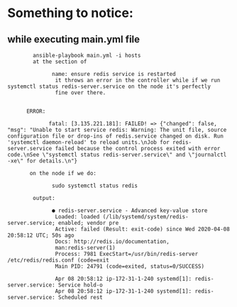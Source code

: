 #    Something to notice:

   ##  while executing main.yml file
          
            ansible-playbook main.yml -i hosts
            at the section of 
                
                  name: ensure redis service is restarted
                   it throws an error in the controller while if we run systemctl status redis-server.service on the node it's perfectly
                   fine over there.
          
          
          ERROR:
          
                 fatal: [3.135.221.181]: FAILED! => {"changed": false, "msg": "Unable to start service redis: Warning: The unit file, source configuration file or drop-ins of redis.service changed on disk. Run 'systemctl daemon-reload' to reload units.\nJob for redis-server.service failed because the control process exited with error code.\nSee \"systemctl status redis-server.service\" and \"journalctl -xe\" for details.\n"}

           on the node if we do:
            
                  sudo systemctl status redis
               
            output:
            
                  ● redis-server.service - Advanced key-value store
                   Loaded: loaded (/lib/systemd/system/redis-server.service; enabled; vendor pre
                   Active: failed (Result: exit-code) since Wed 2020-04-08 20:58:12 UTC; 50s ago
                   Docs: http://redis.io/documentation,
                   man:redis-server(1)
                   Process: 7981 ExecStart=/usr/bin/redis-server /etc/redis/redis.conf (code=exit
                   Main PID: 24791 (code=exited, status=0/SUCCESS)

                   Apr 08 20:58:12 ip-172-31-1-240 systemd[1]: redis-server.service: Service hold-o
                   Apr 08 20:58:12 ip-172-31-1-240 systemd[1]: redis-server.service: Scheduled rest
